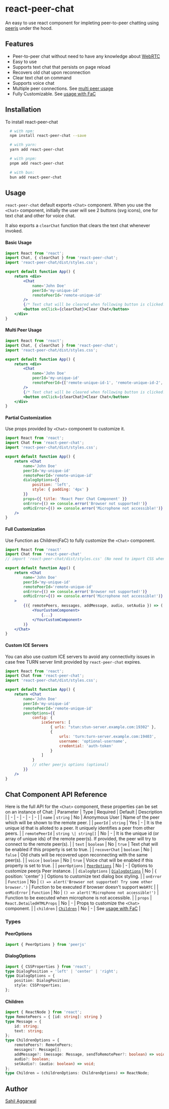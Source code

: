 # react-peer-chat
An easy to use react component for impleting peer-to-peer chatting using [peerjs](https://peerjs.com/) under the hood.

## Features
- Peer-to-peer chat without need to have any knowledge about [WebRTC](https://webrtc.org/)
- Easy to use
- Supports text chat that persists on page reload
- Recovers old chat upon reconnection
- Clear text chat on command
- Supports voice chat
- Multiple peer connections. See [multi peer usage](#Multi-Peer-Usage)
- Fully Customizable. See [usage with FaC](#Full-Customization)
## Installation
To install react-peer-chat
```bash
  # with npm:
  npm install react-peer-chat --save

  # with yarn:
  yarn add react-peer-chat

  # with pnpm:
  pnpm add react-peer-chat

  # with bun:
  bun add react-peer-chat
```
## Usage
`react-peer-chat` default exports `<Chat>` component. When you use the `<Chat>` component, initially the user will see 2 buttons (svg icons), one for text chat and other for voice chat.

It also exports a `clearChat` function that clears the text chat whenever invoked.
#### Basic Usage
```jsx
import React from 'react';
import Chat, { clearChat } from 'react-peer-chat';
import 'react-peer-chat/dist/styles.css';

export default function App() {
    return <div>
        <Chat
            name='John Doe'
            peerId='my-unique-id'
            remotePeerId='remote-unique-id'
        />
        {/* Text chat will be cleared when following button is clicked. */}
        <button onClick={clearChat}>Clear Chat</button>
    </div>
}
```
#### Multi Peer Usage
```jsx
import React from 'react';
import Chat, { clearChat } from 'react-peer-chat';
import 'react-peer-chat/dist/styles.css';

export default function App() {
    return <div>
        <Chat
            name='John Doe'
            peerId='my-unique-id'
            remotePeerId={['remote-unique-id-1', 'remote-unique-id-2', 'remote-unique-id-3']} // Array of remote peer ids
        />
        {/* Text chat will be cleared when following button is clicked. */}
        <button onClick={clearChat}>Clear Chat</button>
    </div>
}
```
#### Partial Customization
Use props provided by `<Chat>` component to customize it.
```jsx
import React from 'react';
import Chat from 'react-peer-chat';
import 'react-peer-chat/dist/styles.css';

export default function App() {
    return <Chat 
        name='John Doe'
        peerId='my-unique-id'
        remotePeerId='remote-unique-id'
        dialogOptions={{
            position: 'left',
            style: { padding: '4px' }
        }}
        props={{ title: 'React Peer Chat Component' }}
        onError={() => console.error('Browser not supported!')}
        onMicError={() => console.error('Microphone not accessible!')}
    />
}
```
#### Full Customization 
Use Function as Children(FaC) to fully customize the `<Chat>` component.
```jsx
import React from 'react'
import Chat from 'react-peer-chat'
// import 'react-peer-chat/dist/styles.css' (No need to import CSS when using custom component)

export default function App() {
    return <Chat
        name='John Doe'
        peerId='my-unique-id'
        remotePeerId='remote-unique-id'
        onError={() => console.error('Browser not supported!')}
        onMicError={() => console.error('Microphone not accessible!')}
    >
        {({ remotePeers, messages, addMessage, audio, setAudio }) => (
            <YourCustomComponent>
                {...}
            </YourCustomComponent>
        )}
    </Chat>
}
```
#### Custom ICE Servers
You can also use custom ICE servers to avoid any connectivity issues in case free TURN server limit provided by `react-peer-chat` expires.
```jsx
import React from 'react';
import Chat from 'react-peer-chat';
import 'react-peer-chat/dist/styles.css';

export default function App() {
    return <Chat
        name='John Doe'
        peerId='my-unique-id'
        remotePeerId='remote-unique-id'
        peerOptions={{
            config: {
                iceServers: [
                    { urls: "stun:stun-server.example.com:19302" },
                    {
                        urls: 'turn:turn-server.example.com:19403',
                        username: 'optional-username',
                        credential: 'auth-token'
                    }
                ]
            }
            // other peerjs options (optional)
        }}
    />
}
```
## Chat Component API Reference
Here is the full API for the `<Chat>` component, these properties can be set on an instance of Chat:
| Parameter | Type | Required | Default | Description |
| - | - | - | - | - |
| `name` | `string` | No | Anonymous User | Name of the peer which will be shown to the remote peer. |
| `peerId` | `string` | Yes | - | It is the unique id that is alloted to a peer. It uniquely identifies a peer from other peers. |
| `remotePeerId` | `string \| string[]` | No | - | It is the unique id (or array of unique ids) of the remote peer(s). If provided, the peer will try to connect to the remote peer(s). |
| `text` | `boolean` | No | `true` | Text chat will be enabled if this property is set to true. |
| `recoverChat` | `boolean` | No | `false` | Old chats will be recovered upon reconnecting with the same peer(s). |
| `voice` | `boolean` | No | `true` | Voice chat will be enabled if this property is set to true. |
| `peerOptions` | [`PeerOptions`](#PeerOptions) | No | - | Options to customize peerjs Peer instance. |
| `dialogOptions` | [`DialogOptions`](#DialogOptions) | No | { position: 'center' } | Options to customize text dialog box styling. |
| `onError` | `Function` | No | `() => alert('Browser not supported! Try some other browser.')` | Function to be executed if browser doesn't support `WebRTC` |
| `onMicError` | `Function` | No | `() => alert('Microphone not accessible!')` | Function to be executed when microphone is not accessible. |
| `props` | `React.DetailedHTMLProps` | No | - | Props to customize the `<Chat>` component. |
| `children` | [`Children`](#Children) | No | - | See [usage with FaC](#Full-Customization) |
### Types
#### PeerOptions
```typescript
import { PeerOptions } from 'peerjs'
```
#### DialogOptions
```typescript
import { CSSProperties } from 'react';
type DialogPosition = 'left' | 'center' | 'right';
type DialogOptions = {
    position: DialogPosition;
    style: CSSProperties;
};
```
#### Children
```typescript
import { ReactNode } from 'react';
type RemotePeers = { [id: string]: string }
type Message = {
    id: string;
    text: string;
};
type ChildrenOptions = {
    remotePeers?: RemotePeers;
    messages?: Message[];
    addMessage?: (message: Message, sendToRemotePeer?: boolean) => void;
    audio?: boolean;
    setAudio?: (audio: boolean) => void;
};
type Children = (childrenOptions: ChildrenOptions) => ReactNode;
```
## Author
[Sahil Aggarwal](https://www.github.com/SahilAggarwal2004)